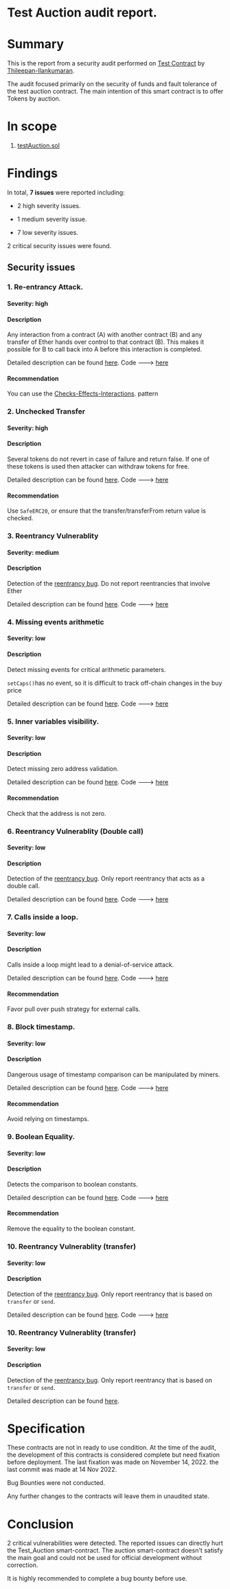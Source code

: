 # Test Auction audit report.


# Summary

This is the report from a security audit performed on [Test Contract](https://gist.github.com/yuriy77k/edf8b3bcddbc3d43967f5765edf4727e) by [Thileepan-Ilankumaran](https://github.com/Thileepan-Ilankumaran). 

The audit focused primarily on the security of funds and fault tolerance of the test auction contract. The main intention of this smart contract is to offer Tokens by auction.

# In scope

1. [testAuction.sol](https://gist.github.com/yuriy77k/edf8b3bcddbc3d43967f5765edf4727e)

# Findings

In total, **7 issues** were reported including:

- 2 high severity issues.

- 1 medium severity issue.

- 7 low severity issues.

2 critical security issues were found.

## Security issues

### 1. Re-entrancy Attack.

#### Severity: high

#### Description

Any interaction from a contract (A) with another contract (B) and any transfer of Ether hands over control to that contract (B). This makes it possible for B to call back into A before this interaction is completed.

Detailed description can be found [here](https://github.com/crytic/slither/wiki/Detector-Documentation#reentrancy-vulnerabilities). Code ---> [here](https://github.com/Thileepan-Ilankumaran/Test_Auction_Audit/issues/1)

#### Recommendation

You can use the [Checks-Effects-Interactions](https://docs.soliditylang.org/en/v0.4.21/security-considerations.html#re-entrancy). pattern

### 2. Unchecked Transfer

#### Severity: high

#### Description

Several tokens do not revert in case of failure and return false. If one of these tokens is used then attacker can withdraw tokens for free.

Detailed description can be found [here](https://github.com/crytic/slither/wiki/Detector-Documentation#unchecked-transfer). Code ---> [here](https://github.com/Thileepan-Ilankumaran/Test_Auction_Audit/issues/2)

#### Recommendation

Use `SafeERC20`, or ensure that the transfer/transferFrom return value is checked.

### 3. Reentrancy Vulnerablity

#### Severity: medium

#### Description

Detection of the [reentrancy bug](https://github.com/crytic/not-so-smart-contracts/tree/master/reentrancy). Do not report reentrancies that involve Ether

Detailed description can be found [here](https://github.com/crytic/slither/wiki/Detector-Documentation#reentrancy-vulnerabilities-1). Code ---> [here](https://github.com/Thileepan-Ilankumaran/Test_Auction_Audit/issues/3)

### 4. Missing events arithmetic

#### Severity: low

#### Description

Detect missing events for critical arithmetic parameters.

`setCaps()`has no event, so it is difficult to track off-chain changes in the buy price

Detailed description can be found [here](https://github.com/crytic/slither/wiki/Detector-Documentation#missing-events-arithmetic). Code ---> [here](https://github.com/Thileepan-Ilankumaran/Test_Auction_Audit/issues/4)

### 5. Inner variables visibility.

#### Severity: low

#### Description

Detect missing zero address validation.

Detailed description can be found [here](https://github.com/crytic/slither/wiki/Detector-Documentation#missing-zero-address-validation). Code ---> [here](https://github.com/Thileepan-Ilankumaran/Test_Auction_Audit/issues/5)

#### Recommendation

Check that the address is not zero.

### 6. Reentrancy Vulnerablity (Double call)

#### Severity: low

#### Description

Detection of the [reentrancy bug](https://github.com/crytic/not-so-smart-contracts/tree/master/reentrancy). Only report reentrancy that acts as a double call.

Detailed description can be found [here](https://github.com/crytic/slither/wiki/Detector-Documentation#reentrancy-vulnerabilities-2). Code ---> [here](https://github.com/Thileepan-Ilankumaran/Test_Auction_Audit/issues/6)

### 7. Calls inside a loop. 

#### Severity: low

#### Description

Calls inside a loop might lead to a denial-of-service attack.

Detailed description can be found [here](https://github.com/crytic/slither/wiki/Detector-Documentation/#calls-inside-a-loop). Code ---> [here](https://github.com/Thileepan-Ilankumaran/Test_Auction_Audit/issues/7)

#### Recommendation

Favor pull over push strategy for external calls.

### 8. Block timestamp.

#### Severity: low

#### Description

Dangerous usage of timestamp comparison can be manipulated by miners.

Detailed description can be found [here](https://github.com/crytic/slither/wiki/Detector-Documentation#block-timestamp). Code ---> [here](https://github.com/Thileepan-Ilankumaran/Test_Auction_Audit/issues/8)

#### Recommendation

Avoid relying on timestamps.

### 9. Boolean Equality.

#### Severity: low

#### Description

Detects the comparison to boolean constants.

Detailed description can be found [here](https://github.com/crytic/slither/wiki/Detector-Documentation#boolean-equality). Code ---> [here](https://github.com/Thileepan-Ilankumaran/Test_Auction_Audit/issues/9)

#### Recommendation

Remove the equality to the boolean constant.

### 10. Reentrancy Vulnerablity (transfer)

#### Severity: low

#### Description

Detection of the [reentrancy bug](https://github.com/crytic/not-so-smart-contracts/tree/master/reentrancy). Only report reentrancy that is based on `transfer` or `send`.

Detailed description can be found [here](https://github.com/crytic/slither/wiki/Detector-Documentation#reentrancy-vulnerabilities-4). Code ---> [here](https://github.com/Thileepan-Ilankumaran/Test_Auction_Audit/issues/10)

### 10. Reentrancy Vulnerablity (transfer)

#### Severity: low

#### Description

Detection of the [reentrancy bug](https://github.com/crytic/not-so-smart-contracts/tree/master/reentrancy). Only report reentrancy that is based on `transfer` or `send`.

Detailed description can be found [here](https://github.com/crytic/slither/wiki/Detector-Documentation#reentrancy-vulnerabilities-4).

# Specification

These contracts are not in ready to use condition. At the time of the audit, the development of this contracts is considered complete but need fixation before deployment. The last fixation was made on November 14, 2022. the last commit was made at 14 Nov 2022.

Bug Bounties were not conducted.

Any further changes to the contracts will leave them in unaudited state.

# Conclusion

2 critical vulnerabilities were detected. The reported issues can directly hurt the Test_Auction smart-contract. The auction smart-contract doesn't satisfy the main goal and could not be used for official development without correction.

It is highly recommended to complete a bug bounty before use.
